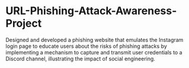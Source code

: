 # URL-Phishing-Attack-Awareness-Project
Designed and developed a phishing website that emulates the Instagram login page to educate users about the risks of phishing attacks by implementing a mechanism to capture and transmit user credentials to a Discord channel, illustrating the impact of social engineering.
